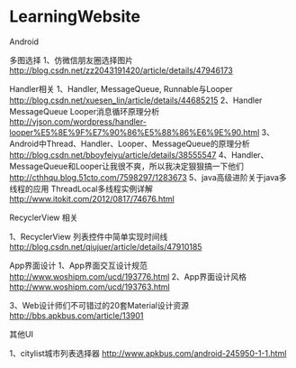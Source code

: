 # LearningWebsite

Android

多图选择
1、仿微信朋友圈选择图片
http://blog.csdn.net/zz2043191420/article/details/47946173

Handler相关
1、Handler, MessageQueue, Runnable与Looper
http://blog.csdn.net/xuesen_lin/article/details/44685215 
2、Handler MessageQueue Looper消息循环原理分析
http://vjson.com/wordpress/handler-looper%E5%8E%9F%E7%90%86%E5%88%86%E6%9E%90.html 
3、Android中Thread、Handler、Looper、MessageQueue的原理分析
http://blog.csdn.net/bboyfeiyu/article/details/38555547
4、Handler、MessageQueue和Looper让我很不爽，所以我决定狠狠搞一下他们
http://cthhqu.blog.51cto.com/7598297/1283673
5、java高级进阶关于java多线程的应用 ThreadLocal多线程实例详解
http://www.itokit.com/2012/0817/74676.html

RecyclerView 相关

1、RecyclerView 列表控件中简单实现时间线
http://blog.csdn.net/qiujuer/article/details/47910185


App界面设计
1、App界面交互设计规范
http://www.woshipm.com/ucd/193776.html
2、App界面设计风格
http://www.woshipm.com/ucd/193763.html

3、Web设计师们不可错过的20套Material设计资源
http://bbs.apkbus.com/article/13901


其他UI

1、citylist城市列表选择器 
http://www.apkbus.com/android-245950-1-1.html


